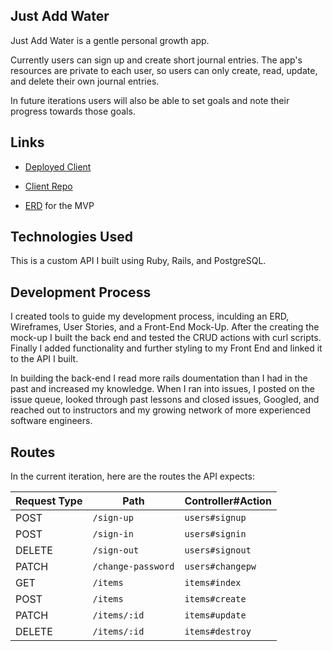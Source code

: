 ## Just Add Water

Just Add Water is a gentle personal growth app.

Currently users can sign up and create short journal entries. The app's resources are private to each user, so users can only create, read, update, and delete their own journal entries.

In future iterations users will also be able to set goals and note their progress towards those goals.


## Links

* [Deployed Client](https://rivermagnetic.github.io/client-just-add-water/)

* [Client Repo](https://github.com/RiverMagnetic/client-just-add-water)

* [ERD](https://github.com/RiverMagnetic/api-rails-just-add-water/blob/master/just-add-water-original-erd.jpg) for the MVP


## Technologies Used

This is a custom API I built using Ruby, Rails, and PostgreSQL.


## Development Process

I created tools to guide my development process, inculding an ERD, Wireframes, User Stories, and a Front-End Mock-Up. After the creating the mock-up I built the back end and tested the CRUD actions with curl scripts. Finally I added functionality and further styling to my Front End and linked it to the API I built.

In building the back-end I read more rails doumentation than I had in the past and increased my knowledge. When I ran into issues, I posted on the issue queue, looked through past lessons and closed issues, Googled, and reached out to instructors and my growing network of more experienced software engineers.


## Routes

In the current iteration, here are the routes the API expects:

| Request Type   | Path                   | Controller#Action |
|----------------|------------------------|-------------------|
| POST           | `/sign-up`             | `users#signup`    |
| POST           | `/sign-in`             | `users#signin`    |
| DELETE         | `/sign-out`            | `users#signout`   |
| PATCH          | `/change-password`     | `users#changepw`  |
| GET            | `/items`               | `items#index`     |
| POST           | `/items`               | `items#create`    |
| PATCH          | `/items/:id`           | `items#update`    |
| DELETE         | `/items/:id`           | `items#destroy`   |
